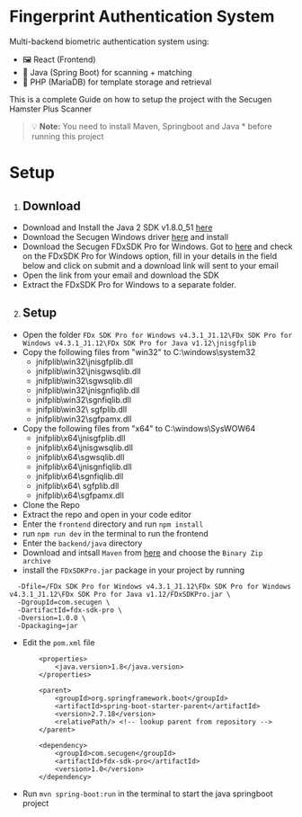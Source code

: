 # Fingerprint Authentication System

Multi-backend biometric authentication system using:

- 🖼️ React (Frontend)
- 🧠 Java (Spring Boot) for scanning + matching
- 💽 PHP (MariaDB) for template storage and retrieval

This is a complete Guide on how to setup the project with the Secugen Hamster Plus Scanner

> 💡 **Note:** You need to install Maven, Springboot and Java * before running this project

# Setup

1. ## Download

-  Download and Install the Java 2 SDK v1.8.0_51 [here](https://www.oracle.com/technetwork/java)
- Download the Secugen Windows driver [here](https://www.dropbox.com/t/w8kk93pfWRiMWF1Z) and install
- Download the Secugen FDxSDK Pro for Windows. Got to [here](https://secugen.com/request-free-software/) and check on the FDxSDK Pro for Windows option, fill in your details in the field below and click on submit and a download link will sent to your email
- Open the link from your email and download the SDK
- Extract the FDxSDK Pro for Windows to a separate folder.

2. ## Setup
- Open the folder ```FDx SDK Pro for Windows v4.3.1_J1.12\FDx SDK Pro for Windows v4.3.1_J1.12\FDx SDK Pro for Java v1.12\jnisgfplib```
- Copy the following files from "win32" to C:\windows\system32 
    - jnifplib\win32\jnisgfplib.dll 
    - jnifplib\win32\jnisgwsqlib.dll 
    - jnifplib\win32\sgwsqlib.dll 
    - jnifplib\win32\jnisgnfiqlib.dll 
    - jnifplib\win32\sgnfiqlib.dll 
    - jnifplib\win32\ sgfplib.dll 
    - jnifplib\win32\sgfpamx.dll 
- Copy the following files from "x64" to C:\windows\SysWOW64 
    - jnifplib\x64\jnisgfplib.dll 
    - jnifplib\x64\jnisgwsqlib.dll 
    - jnifplib\x64\sgwsqlib.dll 
    - jnifplib\x64\jnisgnfiqlib.dll 
    - jnifplib\x64\sgnfiqlib.dll 
    - jnifplib\x64\ sgfplib.dll 
    - jnifplib\x64\sgfpamx.dll
- Clone the Repo 
- Extract the repo and open in your code editor
- Enter the ```frontend``` directory and run ```npm install```
- run ```npm run dev``` in the terminal to run the frontend
- Enter the ```backend/java``` directory
- Download and intsall ```Maven``` from [here](https://maven.apache.org/download.cgi) and choose the ```Binary Zip archive```
- install the `FDxSDKPro.jar` package in your project by running 
```mvn install:install-file \
  -Dfile=/FDx SDK Pro for Windows v4.3.1_J1.12\FDx SDK Pro for Windows v4.3.1_J1.12\FDx SDK Pro for Java v1.12/FDxSDKPro.jar \
  -DgroupId=com.secugen \
  -DartifactId=fdx-sdk-pro \
  -Dversion=1.0.0 \
  -Dpackaging=jar
```
- Edit the ```pom.xml``` file
    ```
        <properties>
            <java.version>1.8</java.version>
        </properties>
    ```
    ```
        <parent>
            <groupId>org.springframework.boot</groupId>
            <artifactId>spring-boot-starter-parent</artifactId>
            <version>2.7.18</version>
            <relativePath/> <!-- lookup parent from repository -->
        </parent>
    ```
    ```
        <dependency>
			<groupId>com.secugen</groupId>
			<artifactId>fdx-sdk-pro</artifactId>
			<version>1.0</version>
		</dependency>
    ```
- Run `mvn spring-boot:run` in the terminal to start the java  springboot project
